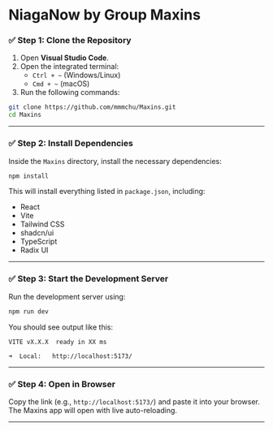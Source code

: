 # NiagaNow by Group Maxins

### ✅ Step 1: Clone the Repository

1. Open **Visual Studio Code**.
2. Open the integrated terminal:
   - `Ctrl + ~` (Windows/Linux)
   - `Cmd + ~` (macOS)
3. Run the following commands:

```bash
git clone https://github.com/mmmchu/Maxins.git
cd Maxins
```

---

### ✅ Step 2: Install Dependencies

Inside the `Maxins` directory, install the necessary dependencies:

```bash
npm install
```

This will install everything listed in `package.json`, including:

- React
- Vite
- Tailwind CSS
- shadcn/ui
- TypeScript
- Radix UI

---

### ✅ Step 3: Start the Development Server

Run the development server using:

```bash
npm run dev
```

You should see output like this:

```
VITE vX.X.X  ready in XX ms

➜  Local:   http://localhost:5173/
```

---

### ✅ Step 4: Open in Browser

Copy the link (e.g., `http://localhost:5173/`) and paste it into your browser. The Maxins app will open with live auto-reloading.

---


